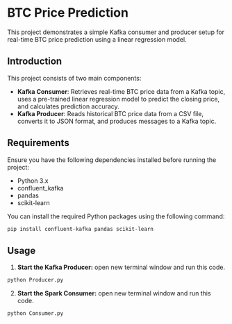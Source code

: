 # BTC Price Prediction

This project demonstrates a simple Kafka consumer and producer setup for real-time BTC price prediction using a linear regression model.

## Introduction

This project consists of two main components:
- **Kafka Consumer**: Retrieves real-time BTC price data from a Kafka topic, uses a pre-trained linear regression model to predict the closing price, and calculates prediction accuracy.
- **Kafka Producer**: Reads historical BTC price data from a CSV file, converts it to JSON format, and produces messages to a Kafka topic.


## Requirements

Ensure you have the following dependencies installed before running the project:
- Python 3.x
- confluent_kafka
- pandas
- scikit-learn

You can install the required Python packages using the following command:

```bash
pip install confluent-kafka pandas scikit-learn
```

## Usage

1. **Start the Kafka Producer:**
open new terminal window and run this code.
```bash
python Producer.py
```

2. **Start the Spark Consumer:**
open new terminal window and run this code.
```bash
python Consumer.py
```
